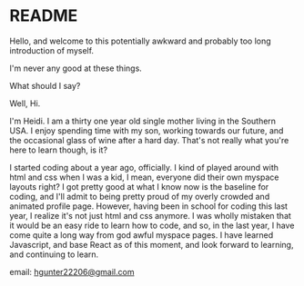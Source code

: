 # README

Hello, and welcome to this potentially awkward and probably too long introduction of myself. 

I'm never any good at these things. 

What should I say?

Well, Hi. 

I'm Heidi. I am a thirty one year old single mother living in the Southern USA. I enjoy spending time with my son, working towards our future, and the occasional glass of wine after a hard day. That's not really what you're here to learn though, is it? 

I started coding about a year ago, officially. I kind of played around with html and css when I was a kid, I mean, everyone did their own myspace layouts right? I got pretty good at what I know now is the baseline for coding, and I'll admit to being pretty proud of my overly crowded and animated profile page. However, having been in school for coding this last year, I realize it's not just html and css anymore. I was wholly mistaken that it would be an easy ride to learn how to code, and so, in the last year, I have come quite a long way from god awful myspace pages. I have learned Javascript, and base React as of this moment, and look forward to learning, and continuing to learn. 

email: hgunter22206@gmail.com
